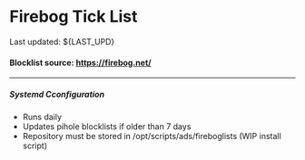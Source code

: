 # Firebog Tick List
Last updated: ${LAST_UPD}

#### Blocklist source: https://firebog.net/

------------

##### Systemd Cconfiguration
- Runs daily
- Updates pihole blocklists if older than 7 days
- Repository must be stored in /opt/scripts/ads/fireboglists (WIP install script)


